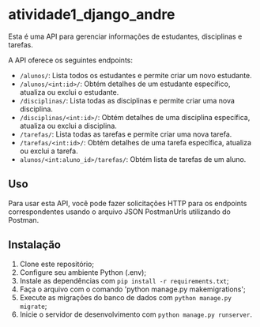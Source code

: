 # atividade1_django_andre

Esta é uma API para gerenciar informações de estudantes, disciplinas e tarefas.


A API oferece os seguintes endpoints:

- `/alunos/`: Lista todos os estudantes e permite criar um novo estudante.
- `/alunos/<int:id>/`: Obtém detalhes de um estudante específico, atualiza ou exclui o estudante.
- `/disciplinas/`: Lista todas as disciplinas e permite criar uma nova disciplina.
- `/disciplinas/<int:id>/`: Obtém detalhes de uma disciplina específica, atualiza ou exclui a disciplina.
- `/tarefas/`: Lista todas as tarefas e permite criar uma nova tarefa.
- `/tarefas/<int:id>/`: Obtém detalhes de uma tarefa específica, atualiza ou exclui a tarefa.
- `alunos/<int:aluno_id>/tarefas/`: Obtém lista de tarefas de um aluno.

## Uso

Para usar esta API, você pode fazer solicitações HTTP para os endpoints correspondentes usando o arquivo JSON PostmanUrls utilizando do Postman.

## Instalação

1. Clone este repositório;
2. Configure seu ambiente Python (.env);
3. Instale as dependências com `pip install -r requirements.txt`;
4. Faça o arquivo com o comando 'python manage.py makemigrations';
5. Execute as migrações do banco de dados com `python manage.py migrate`;
6. Inicie o servidor de desenvolvimento com `python manage.py runserver`.
